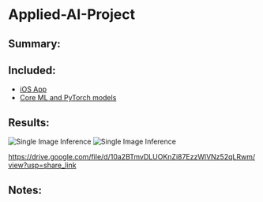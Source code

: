 # Applied-AI-Project

## Summary:

## Included:
  - [iOS App](app)
  - [Core ML and PyTorch models](models)

## Results:
![Single Image Inference](documentation/images/test1.PNG "Single Image Inference)")
![Single Image Inference](documentation/images/test2.PNG "Single Image Inference)")

https://drive.google.com/file/d/10a2BTmvDLUOKnZi87EzzWlVNz52qLRwm/view?usp=share_link

## Notes:
